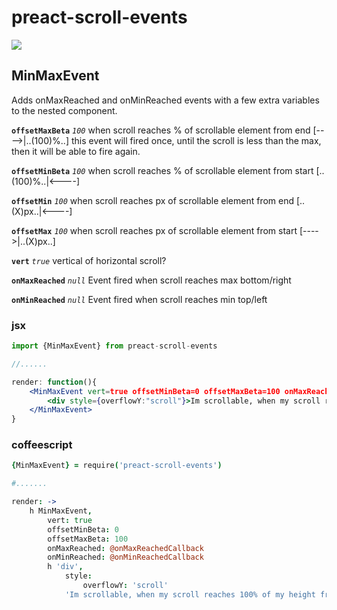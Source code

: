 # preact-scroll-events

<a href="https://npmjs.com/package/preact-scroll-events" alt="npm link"><img src="https://img.shields.io/npm/v/preact-scroll-events.svg?style=flat-square" /></a>


## MinMaxEvent
Adds onMaxReached and onMinReached events with a few extra variables to the nested component.

**`offsetMaxBeta`**  *`100`* when scroll reaches % of scrollable element from end [---->|..(100)%..] this event will fired once, until the scroll is less than the max, then it will be able to fire again. 

**`offsetMinBeta`**  *`100`* when scroll reaches % of scrollable element from start [..(100)%..|<----]

**`offsetMin`**  *`100`* when scroll reaches px of scrollable element from end [..(X)px..|<----]

**`offsetMax`**  *`100`* when scroll reaches px of scrollable element from start [---->|..(X)px..]

**`vert`**  *`true`* vertical of horizontal scroll?

**`onMaxReached`**  *`null`* Event fired when scroll reaches max bottom/right

**`onMinReached`**  *`null`* Event fired when scroll reaches min top/left



### jsx
```jsx
import {MinMaxEvent} from preact-scroll-events

//......

render: function(){
	<MinMaxEvent vert=true offsetMinBeta=0 offsetMaxBeta=100 onMaxReached=this.onMaxReachedCallback onMinReached=this.onMinReachedCallback>
		<div style={overflowY:"scroll"}>Im scrollable, when my scroll reaches 100% of my height from bottom, one onMaxReached event will be fired</div>
	</MinMaxEvent>
}
```


### coffeescript
```coffeescript
{MinMaxEvent} = require('preact-scroll-events')

#.......

render: ->
	h MinMaxEvent,
		vert: true
		offsetMinBeta: 0
		offsetMaxBeta: 100
		onMaxReached: @onMaxReachedCallback
		onMinReached: @onMinReachedCallback
		h 'div',
			style:
				overflowY: 'scroll'
			'Im scrollable, when my scroll reaches 100% of my height from bottom, I will dispatch one onMaxReached event.'
```